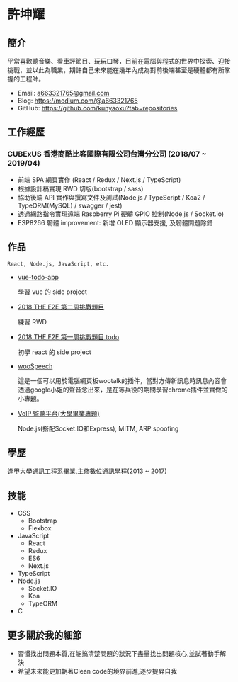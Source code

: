 # 許坤耀

## 簡介
平常喜歡聽音樂、看車評節目、玩玩口琴，目前在電腦與程式的世界中探索、迎接挑戰，並以此為職業，期許自己未來能在幾年內成為對前後端甚至是硬體都有所掌握的工程師。
  - Email: a663321765@gmail.com
  - Blog: https://medium.com/@a663321765
  - GitHub: https://github.com/kunyaoxu?tab=repositories

## 工作經歷

### CUBExUS 香港商酷比客國際有限公司台灣分公司 (2018/07 ~ 2019/04)

  - 前端 SPA 網頁實作 (React / Redux / Next.js / TypeScript)
  - 根據設計稿實現 RWD 切版(bootstrap / sass)
  - 協助後端 API 實作與撰寫文件及測試(Node.js / TypeScript / Koa2 / TypeORM(MySQL) / swagger / jest)
  - 透過網路指令實現遠端 Raspberry Pi 硬體 GPIO 控制(Node.js / Socket.io)
  - ESP8266 韌體 improvement: 新增 OLED 顯示器支援, 及韌體問題除錯

## 作品
  
    React, Node.js, JavaScript, etc.
  
  - [vue-todo-app](https://kunyaoxu.github.io/vue-todo-app/dist/)
    
    學習 vue 的 side project
  
  - [2018 THE F2E 第二周挑戰題目](https://kunyaoxu.github.io/week2_filter/build/)
    
    練習 RWD
  
  - [2018 THE F2E 第一周挑戰題目 todo](https://kunyaoxu.github.io/todolist/build/)
    
    初學 react 的 side project
  
  - [wooSpeech](https://chrome.google.com/webstore/detail/woospeech/gocmhicimccganejagcaohbnkoalceig)
    
    這是一個可以用於電腦網頁板wootalk的插件，當對方傳新訊息時訊息內容會透過google小姐的聲音念出來，是在等兵役的期間學習chrome插件並實做的小專題。
  - [VoIP 監聽平台(大學畢業專題)](https://www.youtube.com/watch?v=6ItWfew0kSw)
  
    Node.js(搭配Socket.IO和Express), MITM, ARP spoofing

## 學歷
逢甲大學通訊工程系畢業,主修數位通訊學程(2013 ~ 2017)

## 技能
  - CSS
    - Bootstrap
    - Flexbox
  - JavaScript
    - React
    - Redux
    - ES6
    - Next.js
  - TypeScript
  - Node.js
    - Socket.IO
    - Koa
    - TypeORM
  - C

## 更多關於我的細節
  - 習慣找出問題本質,在能搞清楚問題的狀況下盡量找出問題核心,並試著動手解決
  - 希望未來能更加朝著Clean code的境界前進,逐步提昇自我

